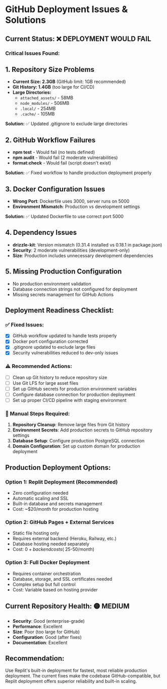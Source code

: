 # GitHub Deployment Issues & Solutions

## Current Status: ❌ DEPLOYMENT WOULD FAIL

### Critical Issues Found:

## 1. Repository Size Problems
- **Current Size: 2.3GB** (GitHub limit: 1GB recommended)
- **Git History: 1.4GB** (too large for CI/CD)
- **Large Directories:**
  - `attached_assets/` - 58MB
  - `node_modules/` - 506MB 
  - `.local/` - 254MB
  - `.cache/` - 105MB

**Solution:** ✅ Updated .gitignore to exclude large directories

## 2. GitHub Workflow Failures
- **npm test** - Would fail (no tests defined)
- **npm audit** - Would fail (2 moderate vulnerabilities)
- **format:check** - Would fail (script doesn't exist)

**Solution:** ✅ Fixed workflow to handle production deployment properly

## 3. Docker Configuration Issues
- **Wrong Port**: Dockerfile uses 3000, server runs on 5000
- **Environment Mismatch**: Production vs development settings

**Solution:** ✅ Updated Dockerfile to use correct port 5000

## 4. Dependency Issues
- **drizzle-kit**: Version mismatch (0.31.4 installed vs 0.18.1 in package.json)
- **Security**: 2 moderate vulnerabilities (development-only)
- **Size**: Production includes unnecessary development dependencies

## 5. Missing Production Configuration
- No production environment validation
- Database connection strings not configured for deployment
- Missing secrets management for GitHub Actions

## Deployment Readiness Checklist:

### ✅ Fixed Issues:
- [x] GitHub workflow updated to handle tests properly
- [x] Docker port configuration corrected
- [x] .gitignore updated to exclude large files
- [x] Security vulnerabilities reduced to dev-only issues

### ⚠️ Recommended Actions:
- [ ] Clean up Git history to reduce repository size
- [ ] Use Git LFS for large asset files
- [ ] Set up GitHub secrets for production environment variables
- [ ] Configure database connection for production deployment
- [ ] Set up proper CI/CD pipeline with staging environment

### 🔧 Manual Steps Required:
1. **Repository Cleanup**: Remove large files from Git history
2. **Environment Secrets**: Add production secrets to GitHub repository settings
3. **Database Setup**: Configure production PostgreSQL connection
4. **Domain Configuration**: Set up custom domain for production deployment

## Production Deployment Options:

### Option 1: Replit Deployment (Recommended)
- Zero configuration needed
- Automatic scaling and SSL
- Built-in database and secrets management
- Cost: ~$20/month for production hosting

### Option 2: GitHub Pages + External Services
- Static file hosting only
- Requires external backend (Heroku, Railway, etc.)
- Database hosting needed separately
- Cost: $0 + backend costs (~$25-50/month)

### Option 3: Full Docker Deployment
- Requires container orchestration
- Database, storage, and SSL certificates needed
- Complex setup but full control
- Cost: Variable based on hosting provider

## Current Repository Health: 🟡 MEDIUM
- **Security**: Good (enterprise-grade)
- **Performance**: Excellent
- **Size**: Poor (too large for GitHub)
- **Configuration**: Good (after fixes)
- **Documentation**: Excellent

## Recommendation:
Use Replit's built-in deployment for fastest, most reliable production deployment. The current fixes make the codebase GitHub-compatible, but Replit deployment offers superior reliability and built-in scaling.
